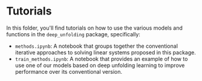 # Tutorials

In this folder, you'll find tutorials on how to use the various models and functions in the `deep_unfolding` package, specifically:

- `methods.ipynb`: A notebook that groups together the conventional iterative approaches to solving linear systems proposed in this package.
- `train_methods.ipynb`: A notebook that provides an example of how to use one of our models based on deep unfolding learning to improve performance over its conventional version.
